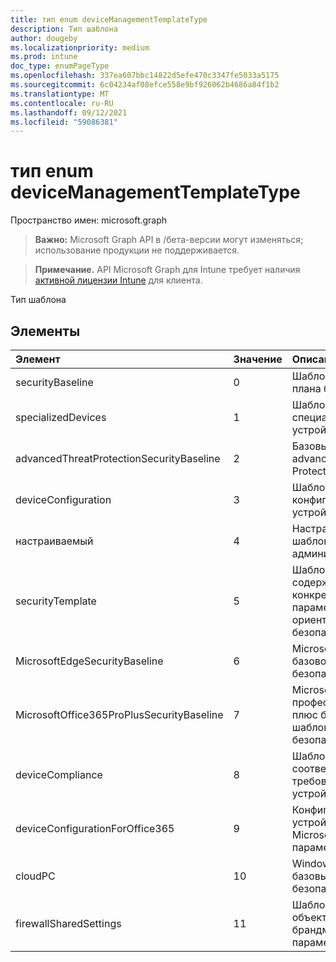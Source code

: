 ```yaml
---
title: тип enum deviceManagementTemplateType
description: Тип шаблона
author: dougeby
ms.localizationpriority: medium
ms.prod: intune
doc_type: enumPageType
ms.openlocfilehash: 337ea607bbc14822d5efe470c3347fe5033a5175
ms.sourcegitcommit: 6c04234af08efce558e9bf926062b4686a84f1b2
ms.translationtype: MT
ms.contentlocale: ru-RU
ms.lasthandoff: 09/12/2021
ms.locfileid: "59086381"
---
```

# <a name="devicemanagementtemplatetype-enum-type"></a>тип enum deviceManagementTemplateType

Пространство имен: microsoft.graph

> **Важно:** Microsoft Graph API в /бета-версии могут изменяться; использование продукции не поддерживается.

> **Примечание.** API Microsoft Graph для Intune требует наличия [активной лицензии Intune](https://go.microsoft.com/fwlink/?linkid=839381) для клиента.

Тип шаблона

## <a name="members"></a>Элементы
|Элемент|Значение|Описание|
|:---|:---|:---|
|securityBaseline|0|Шаблон базового плана безопасности|
|specializedDevices|1|Шаблон специализированных устройств|
|advancedThreatProtectionSecurityBaseline|2|Базовый шаблон advanced Threat Protection|
|deviceConfiguration|3|Шаблон конфигурации устройства|
|настраиваемый|4 |Настраиваемый шаблон администрирования|
|securityTemplate|5 |Шаблоны, содержащие конкретные параметры, ориентированные на безопасность|
|MicrosoftEdgeSecurityBaseline|6 |Microsoft Edge базового шаблона безопасности|
|MicrosoftOffice365ProPlusSecurityBaseline|7 |Microsoft Office 365 профессиональный плюс базового шаблона безопасности|
|deviceCompliance|8 |Шаблон соответствия требованиям устройств|
|deviceConfigurationForOffice365|9 |Конфигурация устройства для Microsoft Office 365 параметров|
|cloudPC|10 |Windows 365 базовый шаблон безопасности|
|firewallSharedSettings|11|Шаблоны общих объектов брандмауэра для параметров ссылок|



